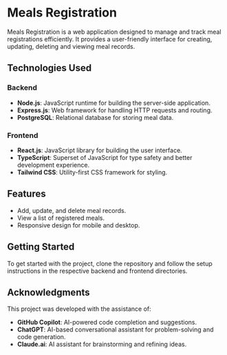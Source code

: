 # Meals Registration

Meals Registration is a web application designed to manage and track meal registrations efficiently. It provides a user-friendly interface for creating, updating, deleting and viewing meal records.

## Technologies Used

### Backend
- **Node.js**: JavaScript runtime for building the server-side application.
- **Express.js**: Web framework for handling HTTP requests and routing.
- **PostgreSQL**: Relational database for storing meal data.

### Frontend
- **React.js**: JavaScript library for building the user interface.
- **TypeScript**: Superset of JavaScript for type safety and better development experience.
- **Tailwind CSS**: Utility-first CSS framework for styling.

## Features
- Add, update, and delete meal records.
- View a list of registered meals.
- Responsive design for mobile and desktop.

## Getting Started
To get started with the project, clone the repository and follow the setup instructions in the respective backend and frontend directories.

## Acknowledgments
This project was developed with the assistance of:
- **GitHub Copilot**: AI-powered code completion and suggestions.
- **ChatGPT**: AI-based conversational assistant for problem-solving and code generation.
- **Claude.ai**: AI assistant for brainstorming and refining ideas.
